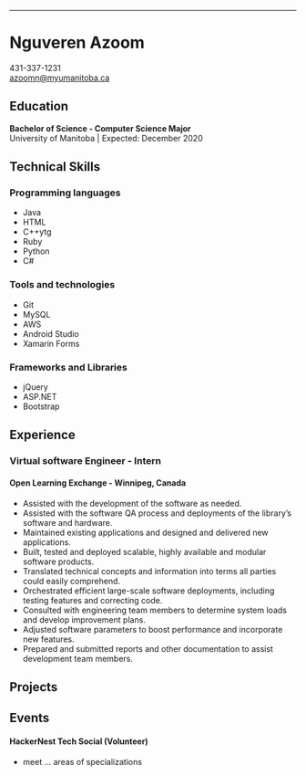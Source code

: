 

-------------------     ----------------------------  

# **Nguveren Azoom**                        
431-337-1231  
azoomn@myumanitoba.ca


## **Education**  
**Bachelor of Science - Computer Science Major**  
University of Manitoba | Expected: December 2020  
## **Technical Skills**
### Programming languages  
* Java  
* HTML
* C++ytg
* Ruby
* Python
* C#

### Tools and technologies    
* Git
* MySQL
* AWS
* Android Studio
* Xamarin Forms

### Frameworks and Libraries     
* jQuery
* ASP.NET
* Bootstrap


## **Experience**  
### Virtual software Engineer - Intern
#### Open Learning Exchange - Winnipeg, Canada
* Assisted with the development of the software as needed.
* Assisted with the software QA process and deployments of the library’s software and hardware.  
* Maintained existing applications and designed and delivered new applications.
* Built, tested and deployed scalable, highly available and modular software products.
* Translated technical concepts and information into terms all parties could easily comprehend.
* Orchestrated efficient large-scale software deployments, including testing features and correcting code.
* Consulted with engineering team members to determine system loads and develop improvement plans.
* Adjusted software parameters to boost performance and incorporate new features.
* Prepared and submitted reports and other documentation to assist development team members.

## **Projects**

## **Events**
#### HackerNest Tech Social (Volunteer)
 * meet ... areas of specializations
